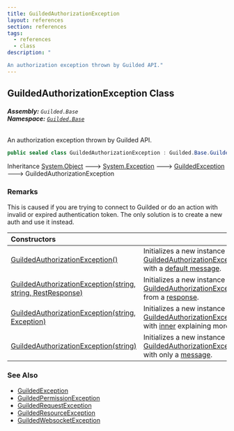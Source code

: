 ```yaml
---
title: GuildedAuthorizationException
layout: references
section: references
tags:
  - references
  - class
description: "

An authorization exception thrown by Guilded API."
---
```


## GuildedAuthorizationException Class
###### **Assembly:** `Guilded.Base`<br/>**Namespace:** [`Guilded.Base`](Guilded.Base 'Guilded.Base')

An authorization exception thrown by Guilded API.

```csharp
public sealed class GuildedAuthorizationException : Guilded.Base.GuildedException
```

Inheritance [System.Object](https://docs.microsoft.com/en-us/dotnet/api/System.Object 'System.Object') &#129106; [System.Exception](https://docs.microsoft.com/en-us/dotnet/api/System.Exception 'System.Exception') &#129106; [GuildedException](GuildedException 'Guilded.Base.GuildedException') &#129106; GuildedAuthorizationException

### Remarks
  
This is caused if you are trying to connect to Guilded or do an action with invalid or expired authentication token. The only solution is to create a new auth and use it instead.

| Constructors | |
| :--- | :--- |
| [GuildedAuthorizationException()](GuildedAuthorizationException.GuildedAuthorizationException() 'Guilded.Base.GuildedAuthorizationException.GuildedAuthorizationException()') | Initializes a new instance of [GuildedAuthorizationException](GuildedAuthorizationException 'Guilded.Base.GuildedAuthorizationException') with a [default message](https://docs.microsoft.com/en-us/dotnet/api/System.Exception.Message 'System.Exception.Message'). |
| [GuildedAuthorizationException(string, string, RestResponse)](GuildedAuthorizationException.GuildedAuthorizationException(string,string,RestResponse) 'Guilded.Base.GuildedAuthorizationException.GuildedAuthorizationException(string, string, RestSharp.RestResponse)') | Initializes a new instance of [GuildedAuthorizationException](GuildedAuthorizationException 'Guilded.Base.GuildedAuthorizationException') from a [response](GuildedAuthorizationException.GuildedAuthorizationException(string,string,RestResponse)#Guilded.Base.GuildedAuthorizationException.GuildedAuthorizationException(string,string,RestSharp.RestResponse).response 'Guilded.Base.GuildedAuthorizationException.GuildedAuthorizationException(string, string, RestSharp.RestResponse).response'). |
| [GuildedAuthorizationException(string, Exception)](GuildedAuthorizationException.GuildedAuthorizationException(string,Exception) 'Guilded.Base.GuildedAuthorizationException.GuildedAuthorizationException(string, System.Exception)') | Initializes a new instance of [GuildedAuthorizationException](GuildedAuthorizationException 'Guilded.Base.GuildedAuthorizationException') with [inner](GuildedAuthorizationException.GuildedAuthorizationException(string,Exception)#Guilded.Base.GuildedAuthorizationException.GuildedAuthorizationException(string,System.Exception).inner 'Guilded.Base.GuildedAuthorizationException.GuildedAuthorizationException(string, System.Exception).inner') explaining more. |
| [GuildedAuthorizationException(string)](GuildedAuthorizationException.GuildedAuthorizationException(string) 'Guilded.Base.GuildedAuthorizationException.GuildedAuthorizationException(string)') | Initializes a new instance of [GuildedAuthorizationException](GuildedAuthorizationException 'Guilded.Base.GuildedAuthorizationException') with only a [message](GuildedAuthorizationException.GuildedAuthorizationException(string)#Guilded.Base.GuildedAuthorizationException.GuildedAuthorizationException(string).message 'Guilded.Base.GuildedAuthorizationException.GuildedAuthorizationException(string).message'). |

### See Also
- [GuildedException](GuildedException 'Guilded.Base.GuildedException')
- [GuildedPermissionException](GuildedPermissionException 'Guilded.Base.GuildedPermissionException')
- [GuildedRequestException](GuildedRequestException 'Guilded.Base.GuildedRequestException')
- [GuildedResourceException](GuildedResourceException 'Guilded.Base.GuildedResourceException')
- [GuildedWebsocketException](GuildedWebsocketException 'Guilded.Base.GuildedWebsocketException')